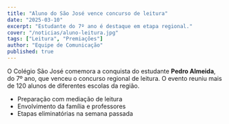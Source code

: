 ```yaml
---
title: "Aluno do São José vence concurso de leitura"
date: "2025-03-10"
excerpt: "Estudante do 7º ano é destaque em etapa regional."
cover: "/noticias/aluno-leitura.jpg"  
tags: ["Leitura", "Premiações"]
author: "Equipe de Comunicação"
published: true
---
```


O Colégio São José comemora a conquista do estudante **Pedro Almeida**, do 7º ano,
que venceu o concurso regional de leitura. O evento reuniu mais de 120 alunos
de diferentes escolas da região.

- Preparação com mediação de leitura
- Envolvimento da família e professores
- Etapas eliminatórias na semana passada
